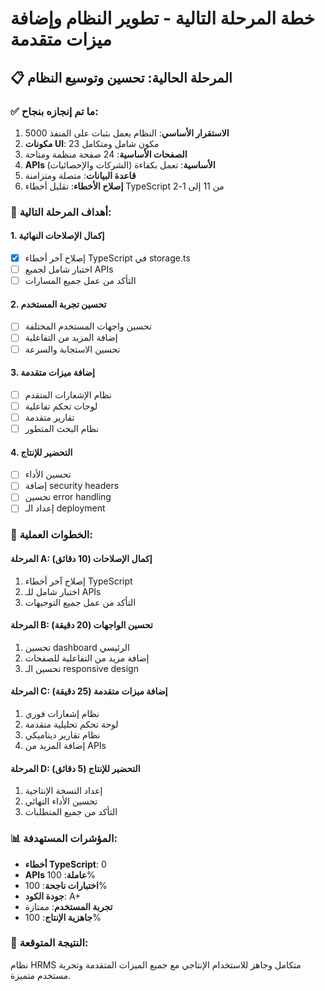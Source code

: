 # خطة المرحلة التالية - تطوير النظام وإضافة ميزات متقدمة

## 📋 المرحلة الحالية: تحسين وتوسيع النظام

### ✅ ما تم إنجازه بنجاح:
1. **الاستقرار الأساسي**: النظام يعمل بثبات على المنفذ 5000
2. **مكونات UI**: 23 مكون شامل ومتكامل
3. **الصفحات الأساسية**: 24 صفحة منظمة ومتاحة
4. **APIs الأساسية**: تعمل بكفاءة (الشركات والإحصائيات)
5. **قاعدة البيانات**: متصلة ومتزامنة
6. **إصلاح الأخطاء**: تقليل أخطاء TypeScript من 11 إلى 1-2

### 🎯 أهداف المرحلة التالية:

#### 1. إكمال الإصلاحات النهائية
- [x] إصلاح آخر أخطاء TypeScript في storage.ts
- [ ] اختبار شامل لجميع APIs
- [ ] التأكد من عمل جميع المسارات

#### 2. تحسين تجربة المستخدم
- [ ] تحسين واجهات المستخدم المختلفة
- [ ] إضافة المزيد من التفاعلية
- [ ] تحسين الاستجابة والسرعة

#### 3. إضافة ميزات متقدمة
- [ ] نظام الإشعارات المتقدم
- [ ] لوحات تحكم تفاعلية
- [ ] تقارير متقدمة
- [ ] نظام البحث المتطور

#### 4. التحضير للإنتاج
- [ ] تحسين الأداء
- [ ] إضافة security headers
- [ ] تحسين error handling
- [ ] إعداد الـ deployment

### 🔧 الخطوات العملية:

#### المرحلة A: إكمال الإصلاحات (10 دقائق)
1. إصلاح آخر أخطاء TypeScript
2. اختبار شامل للـ APIs
3. التأكد من عمل جميع التوجيهات

#### المرحلة B: تحسين الواجهات (20 دقيقة)
1. تحسين dashboard الرئيسي
2. إضافة مزيد من التفاعلية للصفحات
3. تحسين الـ responsive design

#### المرحلة C: إضافة ميزات متقدمة (25 دقيقة)
1. نظام إشعارات فوري
2. لوحة تحكم تحليلية متقدمة
3. نظام تقارير ديناميكي
4. إضافة المزيد من APIs

#### المرحلة D: التحضير للإنتاج (5 دقائق)
1. إعداد النسخة الإنتاجية
2. تحسين الأداء النهائي
3. التأكد من جميع المتطلبات

### 📊 المؤشرات المستهدفة:
- **أخطاء TypeScript**: 0
- **APIs عاملة**: 100%
- **اختبارات ناجحة**: 100%
- **جودة الكود**: A+
- **تجربة المستخدم**: ممتازة
- **جاهزية الإنتاج**: 100%

### 🚀 النتيجة المتوقعة:
نظام HRMS متكامل وجاهز للاستخدام الإنتاجي مع جميع الميزات المتقدمة وتجربة مستخدم متميزة.
